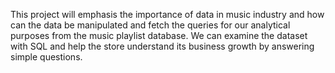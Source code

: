 This project will emphasis the importance of data in music industry and how can the data be manipulated and 
fetch the queries for our analytical purposes from the music playlist database. 
We can examine the dataset with SQL and help the store understand its business growth by answering simple questions.
